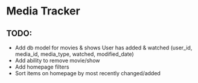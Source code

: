 # Media Tracker

## TODO:
- Add db model for movies & shows User has added & watched (user_id, media_id, media_type, watched, modified_date)
- Add ability to remove movie/show
- Add homepage filters
- Sort items on homepage by most recently changed/added